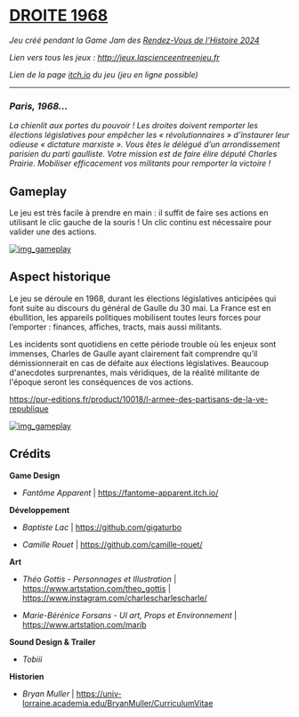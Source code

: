 # [DROITE 1968](https://aimeube.itch.io/droite-1968)

*Jeu créé pendant la Game Jam des [Rendez-Vous de l'Histoire 2024](http://rdvh2024.lascienceentreenjeu.fr/)*

*Lien vers tous les jeux : http://jeux.lascienceentreenjeu.fr*

*Lien de la page [itch.io](https://aimeube.itch.io/droite-1968) du jeu (jeu en ligne possible)*

---
### *Paris, 1968...*

*La chienlit aux portes du pouvoir ! Les droites doivent remporter les élections législatives pour empêcher les « révolutionnaires » d’instaurer leur odieuse « dictature marxiste  ». Vous êtes le délégué d’un arrondissement parisien du parti gaulliste. Votre mission est de faire élire député Charles Prairie. Mobiliser efficacement vos militants pour remporter la victoire !*

## Gameplay

Le jeu est très facile à prendre en main : il suffit de faire ses actions en utilisant le clic gauche de la souris ! Un clic continu est nécessaire pour valider une des actions.

[![img_gameplay](https://img.itch.zone/aW1nLzE3OTcyMDA1LnBuZw==/original/9a6tMz.png)]([https://img.itch.zone/aW1nLzE3OTcyMDA1LnBuZw==/original/9a6tMz.png](https://aimeube.itch.io/droite-1968))

## Aspect historique

Le jeu se déroule en 1968, durant les élections législatives anticipées qui font suite au discours du général de Gaulle du 30 mai. La France est en ébullition, les appareils politiques mobilisent toutes leurs forces pour l’emporter : finances, affiches, tracts, mais aussi militants.

Les incidents sont quotidiens en cette période trouble où les enjeux sont immenses, Charles de Gaulle ayant clairement fait comprendre qu’il démissionnerait en cas de défaite aux élections législatives.  Beaucoup d'anecdotes surprenantes, mais véridiques, de la réalité militante de l'époque seront les conséquences de vos actions.

https://pur-editions.fr/product/10018/l-armee-des-partisans-de-la-ve-republique

[![img_gameplay](https://img.itch.zone/aW1nLzE3OTcyNTYzLnBuZw==/original/lK7g6u.png)]([https://img.itch.zone/aW1nLzE3OTcyMDA1LnBuZw==/original/9a6tMz.png](https://aimeube.itch.io/droite-1968))

## Crédits

**Game Design**

- *Fantôme Apparent* | https://fantome-apparent.itch.io/

**Développement**

- *Baptiste Lac* | https://github.com/gigaturbo

- *Camille Rouet* | https://github.com/camille-rouet/

**Art**

- *Théo Gottis - Personnages et Illustration* | https://www.artstation.com/theo_gottis | https://www.instagram.com/charlescharlescharle/

- *Marie-Bérénice Forsans - UI art, Props et  Environnement* | https://www.artstation.com/marib

**Sound Design & Trailer**

- *Tobiii*

**Historien**

- *Bryan Muller* | https://univ-lorraine.academia.edu/BryanMuller/CurriculumVitae

